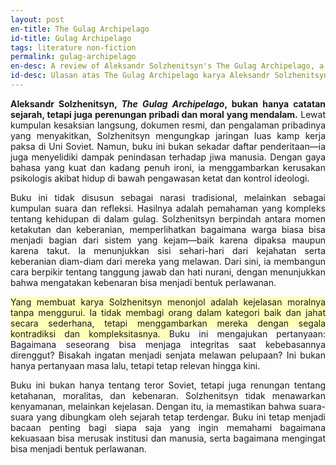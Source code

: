 ```yaml
---
layout: post
en-title: The Gulag Archipelago
id-title: Gulag Archipelago
tags: literature non-fiction
permalink: gulag-archipelago
en-desc: A review of Aleksandr Solzhenitsyn's The Gulag Archipelago, a monumental work that exposes the brutal realities of Soviet labor camps and the resilience of the human spirit.
id-desc: Ulasan atas The Gulag Archipelago karya Aleksandr Solzhenitsyn, sebuah karya monumental yang mengungkap realitas brutal kamp kerja paksa Soviet dan ketangguhan semangat manusia.
---
```



<div style="text-align: justify;">
 <p>
    <span style="font-weight: bold;">Aleksandr Solzhenitsyn, <span style="font-style: italic;">The Gulag Archipelago</span>, bukan hanya catatan sejarah, tetapi juga perenungan pribadi dan moral yang mendalam.</span>
    Lewat kumpulan kesaksian langsung, dokumen resmi, dan pengalaman pribadinya yang menyakitkan, Solzhenitsyn mengungkap jaringan luas kamp kerja paksa di Uni Soviet. Namun, buku ini bukan sekadar daftar penderitaan—ia juga menyelidiki dampak penindasan terhadap jiwa manusia. Dengan gaya bahasa yang kuat dan kadang penuh ironi, ia menggambarkan kerusakan psikologis akibat hidup di bawah pengawasan ketat dan kontrol ideologi.
  </p>

  <p>
    Buku ini tidak disusun sebagai narasi tradisional, melainkan sebagai kumpulan suara dan refleksi. Hasilnya adalah pemahaman yang kompleks tentang kehidupan di dalam gulag. Solzhenitsyn berpindah antara momen ketakutan dan keberanian, memperlihatkan bagaimana warga biasa bisa menjadi bagian dari sistem yang kejam—baik karena dipaksa maupun karena takut. Ia menunjukkan sisi sehari-hari dari kejahatan serta keberanian diam-diam dari mereka yang melawan. Dari sini, ia membangun cara berpikir tentang tanggung jawab dan hati nurani, dengan menunjukkan bahwa mengatakan kebenaran bisa menjadi bentuk perlawanan.
  </p>

  <p>
     <span style="background-color: rgb(255, 255, 185);">
    Yang membuat karya Solzhenitsyn menonjol adalah kejelasan moralnya tanpa menggurui. Ia tidak membagi orang dalam kategori baik dan jahat secara sederhana, tetapi menggambarkan mereka dengan segala kontradiksi dan kompleksitasnya.
  </span>
    Buku ini mengajukan pertanyaan: Bagaimana seseorang bisa menjaga integritas saat kebebasannya direnggut? Bisakah ingatan menjadi senjata melawan pelupaan? Ini bukan hanya pertanyaan masa lalu, tetapi tetap relevan hingga kini.
  </p>

  <p>
    Buku ini bukan hanya tentang teror Soviet, tetapi juga renungan tentang ketahanan, moralitas, dan kebenaran. Solzhenitsyn tidak menawarkan kenyamanan, melainkan kejelasan. Dengan itu, ia memastikan bahwa suara-suara yang dibungkam oleh sejarah tetap terdengar. Buku ini tetap menjadi bacaan penting bagi siapa saja yang ingin memahami bagaimana kekuasaan bisa merusak institusi dan manusia, serta bagaimana mengingat bisa menjadi bentuk perlawanan.
  </p>
</div>
